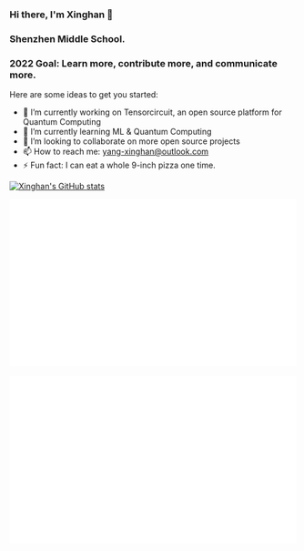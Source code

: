 ### Hi there, I'm Xinghan 👋
### Shenzhen Middle School.
### 2022 Goal: Learn more, contribute more, and communicate more.

Here are some ideas to get you started:

- 🔭 I’m currently working on Tensorcircuit, an open source platform for Quantum Computing
- 🌱 I’m currently learning ML & Quantum Computing
- 👯 I’m looking to collaborate on more open source projects
- 📫 How to reach me: yang-xinghan@outlook.com
- ⚡ Fun fact: I can eat a whole 9-inch pizza one time.

[![Xinghan's GitHub stats](https://github-readme-stats.vercel.app/api?username=SexyCarrots)](https://github.com/anuraghazra/github-readme-stats)

![](https://github.com/SexyCarrots/Copy/blob/master/generated/languages.svg)

![](https://github.com/SexyCarrots/Copy/blob/master/generated/overview.svg)

